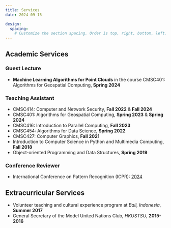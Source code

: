 ```yaml
---
title: Services
date: 2024-09-15

design:
  spacing:
    # Customize the section spacing. Order is top, right, bottom, left.
---
```


## Academic Services

### Guest Lecture

* **Machine Learning Algorithms for Point Clouds** in the course CMSC401: Algorithms for
Geospatial Computing, **Spring 2024**

### Teaching Assistant

* CMSC414: Computer and Network Security, **Fall 2022** & **Fall 2024**
* CMSC401: Algorithms for Geospatial Computing, **Spring 2023** & **Spring 2024**
* CMSC416: Introduction to Parallel Computing, **Fall 2023**
* CMSC454: Algorithms for Data Science, **Spring 2022**
* CMSC427: Computer Graphics, **Fall 2021**
* Introduction to Computer Science in Python and Multimedia Computing, **Fall 2018**
* Object-oriented Programming and Data Structures, **Spring 2019**

### Conference Reviewer

* International Conference on Pattern Recognition (ICPR): [2024](https://icpr2024.org/)

## Extracurricular Services

* Volunteer teaching and cultural experience program at *Bali, Indonesia*, **Summer 2017**
* General Secretary of the Model United Nations Club, *HKUSTSU*, **2015-2016**
